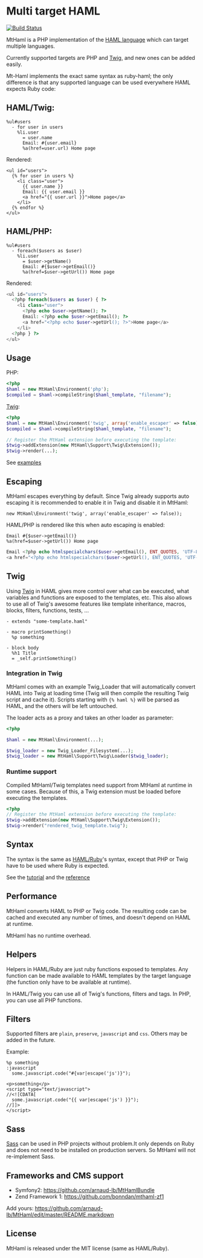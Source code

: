 # Multi target HAML

[![Build Status](https://secure.travis-ci.org/arnaud-lb/MtHaml.png)](http://travis-ci.org/arnaud-lb/MtHaml)

MtHaml is a PHP implementation of the [HAML language][1] which can target multiple languages.

Currently supported targets are PHP and [Twig][4], and new ones can be added easily.

Mt-Haml implements the exact same syntax as ruby-haml; the only difference is that any supported language can be used everywhere HAML expects Ruby code:

## HAML/Twig:

``` haml
%ul#users
  - for user in users
    %li.user
      = user.name
      Email: #{user.email}
      %a(href=user.url) Home page
```

Rendered:

``` jinja
<ul id="users">
  {% for user in users %}
    <li class="user">
      {{ user.name }}
      Email: {{ user.email }}
      <a href="{{ user.url }}">Home page</a>
    </li>
  {% endfor %}
</ul>
```

## HAML/PHP:

``` haml
%ul#users
  - foreach($users as $user)
    %li.user
      = $user->getName()
      Email: #{$user->getEmail()}
      %a(href=$user->getUrl()) Home page
```

Rendered:

``` php
<ul id="users">
  <?php foreach($users as $user) { ?>
    <li class="user">
      <?php echo $user->getName(); ?>
      Email: <?php echo $user->getEmail(); ?>
      <a href="<?php echo $user->getUrl(); ?>">Home page</a>
    </li>
  <?php } ?>
</ul>
```

## Usage

PHP:

``` php
<?php
$haml = new MtHaml\Environment('php');
$compiled = $haml->compileString($haml_template, "filename");
```

[Twig][4]:

``` php
<?php
$haml = new MtHaml\Environment('twig', array('enable_escaper' => false));
$compiled = $haml->compileString($haml_template, "filename");

// Register the MtHaml extension before executing the template:
$twig->addExtension(new MtHaml\Support\Twig\Extension());
$twig->render(...);
```

See [examples][7]

## Escaping

MtHaml escapes everything by default. Since Twig already supports
auto escaping it is recommended to enable it in Twig and disable it in MtHaml:

`new MtHaml\Environment('twig', array('enable_escaper' => false));`

HAML/PHP is rendered like this when auto escaping is enabled:

``` haml
Email #{$user->getEmail()}
%a(href=$user->getUrl()) Home page
```

``` php
Email <?php echo htmlspecialchars($user->getEmail(), ENT_QUOTES, 'UTF-8'); ?>
<a href="<?php echo htmlspecialchars($user->getUrl(), ENT_QUOTES, 'UTF-8'); ?>">Home page</a>
```

## Twig

Using [Twig][4] in HAML gives more control over what can be executed, what variables and functions are exposed to the templates, etc. This also allows to use all of Twig's awesome features like template inheritance, macros, blocks, filters, functions, tests, ...

``` haml
- extends "some-template.haml"

- macro printSomething()
  %p something

- block body
  %h1 Title
  = _self.printSomething()
```

### Integration in Twig

MtHaml comes with an example Twig_Loader that will automatically convert HAML into Twig at loading time (Twig will then compile the resulting Twig script and cache it). Scripts starting with `{% haml %}` will be parsed as HAML, and the others will be left untouched.

The loader acts as a proxy and takes an other loader as parameter:

``` php
<?php

$haml = new MtHaml\Environment(...);

$twig_loader = new Twig_Loader_Filesystem(...);
$twig_loader = new MtHaml\Support\Twig\Loader($twig_loader);
```

### Runtime support

Compiled MtHaml/Twig templates need support from MtHaml at runtime in some cases. Because of this, a Twig extension must be loaded before executing the templates.


``` php
<?php
// Register the MtHaml extension before executing the template:
$twig->addExtension(new MtHaml\Support\Twig\Extension());
$twig->render("rendered_twig_template.twig");
```

## Syntax

The syntax is the same as [HAML/Ruby][1]'s syntax, except that PHP or Twig have to be used where Ruby is expected.

See the [tutorial][2] and the [reference][3]

## Performance

MtHaml converts HAML to PHP or Twig code. The resulting code can be cached and executed any number of times, and
doesn't depend on HAML at runtime.

MtHaml has no runtime overhead.

## Helpers

Helpers in HAML/Ruby are just ruby functions exposed to templates.
Any function can be made available to HAML templates by the target language
(the function only have to be available at runtime).

In HAML/Twig you can use all of Twig's functions, filters and tags. In PHP, you can use all PHP functions.

## Filters

Supported filters are `plain`, `preserve`, `javascript` and `css`. Others may be added in the future.

Example:

``` haml
%p something
:javascript
  some.javascript.code("#{var|escape('js')}");
```

``` jinja
<p>something</p>
<script type="text/javascript">
//<![CDATA[
  some.javascript.code("{{ var|escape('js') }}");
//]]>
</script>
```

## Sass

[Sass][6] can be used in PHP projects without problem.It only depends on Ruby and does not need to be installed on production servers. So MtHaml will not re-implement Sass.

## Frameworks and CMS support

 - Symfony2: https://github.com/arnaud-lb/MtHamlBundle
 - Zend Framework 1: https://github.com/bonndan/mthaml-zf1

Add yours: https://github.com/arnaud-lb/MtHaml/edit/master/README.markdown

## License

MtHaml is released under the MIT license (same as HAML/Ruby).

[1]: http://haml-lang.com/
[2]: http://haml-lang.com/tutorial.html
[3]: http://haml-lang.com/docs/yardoc/file.HAML_REFERENCE.html
[4]: http://www.twig-project.org/
[5]: http://haml-lang.com/docs/yardoc/file.HAML_REFERENCE.html#attribute_methods
[6]: http://sass-lang.com/
[7]: https://github.com/arnaud-lb/MtHaml/blob/master/examples/example.php
